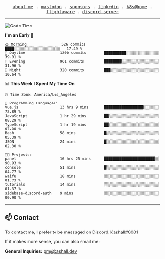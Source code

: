 <p align="center">
  <samp>
    <a href="https://jordanjones.org/">about me</a> .
    <a href="https://mastodon.social/@kashall">mastodon</a> .
    <a href="https://github.com/sponsors/kashalls">sponsors</a> .
    <a href="https://linkedin.com/in/jordpjones">linkedin</a> .
    <a href="https://github.com/kashalls/home-cluster">k8s@home</a> .
    <a href="https://flightaware.com/adsb/stats/user/kashalls">flightaware</a> .
    <a href="https://discord.gg/ctgrp8k">discord server</a>
  </samp>
</p>

---

<!--START_SECTION:waka-->
![Code Time](http://img.shields.io/badge/Code%20Time-1%2C283%20hrs%2010%20mins-blue)

**I'm an Early 🐤** 

```text
🌞 Morning                526 commits         ████░░░░░░░░░░░░░░░░░░░░░   17.49 % 
🌆 Daytime                1200 commits        ██████████░░░░░░░░░░░░░░░   39.91 % 
🌃 Evening                961 commits         ████████░░░░░░░░░░░░░░░░░   31.96 % 
🌙 Night                  320 commits         ███░░░░░░░░░░░░░░░░░░░░░░   10.64 % 
```


📊 **This Week I Spent My Time On** 

```text
🕑︎ Time Zone: America/Los_Angeles

💬 Programming Languages: 
Vue.js                   13 hrs 9 mins       ██████████████████░░░░░░░   72.89 % 
JavaScript               1 hr 29 mins        ██░░░░░░░░░░░░░░░░░░░░░░░   08.29 % 
TypeScript               1 hr 19 mins        ██░░░░░░░░░░░░░░░░░░░░░░░   07.38 % 
Bash                     58 mins             █░░░░░░░░░░░░░░░░░░░░░░░░   05.39 % 
JSON                     24 mins             █░░░░░░░░░░░░░░░░░░░░░░░░   02.30 % 

🐱‍💻 Projects: 
panel                    16 hrs 25 mins      ███████████████████████░░   90.93 % 
console                  51 mins             █░░░░░░░░░░░░░░░░░░░░░░░░   04.77 % 
waifu                    18 mins             ░░░░░░░░░░░░░░░░░░░░░░░░░   01.73 % 
tutorials                14 mins             ░░░░░░░░░░░░░░░░░░░░░░░░░   01.37 % 
sidebase-discord-auth    9 mins              ░░░░░░░░░░░░░░░░░░░░░░░░░   00.90 % 
```


<!--END_SECTION:waka-->

---

## 📫 Contact

To contact me, I prefer to be messaged on Discord:  [Kashall#0001](https://discord.com/users/201077739589992448)

If it makes more sense, you can also email me:

**General Inquiries:** pm@kashall.dev  
